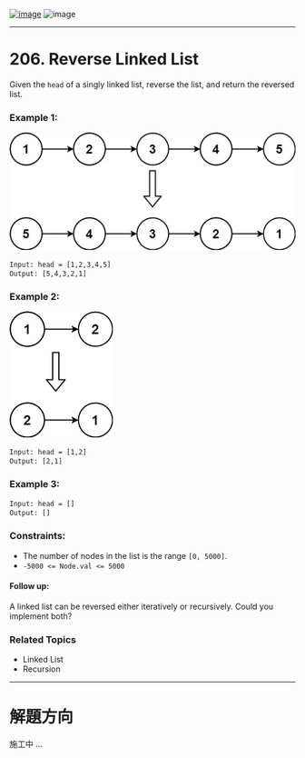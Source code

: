 [![image](https://img.shields.io/badge/Leetcode-Link-blue?logo=leetcode)](https://leetcode.com/problems/reverse-linked-list/)
![image](https://img.shields.io/badge/Difficulty-Easy-green)

---

# 206. Reverse Linked List

Given the `head` of a singly linked list, reverse the list, and return the reversed list.

### Example 1:

![image](./image/rev1ex1.jpeg)

```
Input: head = [1,2,3,4,5]
Output: [5,4,3,2,1]
```

### Example 2:

![image](./image/rev1ex2.jpeg)

```
Input: head = [1,2]
Output: [2,1]
```

### Example 3:

```
Input: head = []
Output: []
```

### Constraints:

- The number of nodes in the list is the range `[0, 5000]`.
- `-5000 <= Node.val <= 5000`

#### Follow up:

A linked list can be reversed either iteratively or recursively. Could you implement both?

### Related Topics

- Linked List
- Recursion
  
---

# 解題方向

施工中 ...